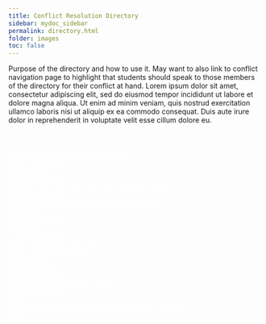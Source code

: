 ```yaml
---
title: Conflict Resolution Directory
sidebar: mydoc_sidebar
permalink: directory.html
folder: images
toc: false
---
```


<p>
Purpose of the directory and how to use it. May want to also link to conflict navigation page to highlight that students should speak to those members of the directory for their conflict at hand. Lorem ipsum dolor sit amet, consectetur adipiscing elit, sed do eiusmod tempor incididunt ut labore et dolore magna aliqua. Ut enim ad minim veniam, quis nostrud exercitation ullamco laboris nisi ut aliquip ex ea commodo consequat. Duis aute irure dolor in reprehenderit in voluptate velit esse cillum dolore eu.
</p>

<p>&nbsp;</p>

<div class="grid-container btn-group">
  <div class="item2"><div class="btn-primary" style="border-radius: 12px;"><a href="vice_provost_conflict_resolution.html" style="color: white !important">Assistant VP for Conflict Resolution</a></div></div>

  <div class="item1"><div class="btn-primary" style="border-radius: 12px;"><a href="care.html" style="color: white !important">CARE Counseling</a></div></div>

  <div class="item1"><div class="btn-primary" style="border-radius: 12px;"><a href="dean_of_college.html" style="color: white !important">College Dean</a></div></div>

  <div class="item3"><div class="btn-primary" style="border-radius: 12px;"><a href="dean_students.html" style="color: white !important">Dean of Students</a></div></div>

  <div class="item4"><div class="btn-primary" style="border-radius: 12px;"><a href="associate_chair.html" style="color: white !important">Department Associate Chair for Graduate Studies</a></div></div>

  <div class="item5"><div class="btn-primary" style="border-radius: 12px;"><a href="department_chair.html" style="color: white !important">Department Chair</a></div></div>

  <div class="item6"><div class="btn-primary" style="border-radius: 12px;"><a href="ehs.html" style="color: white !important">Environmental Health and Safety Department</a></div></div>

  <div class="item7"><div class="btn-primary" style="border-radius: 12px;"><a href="ethicspoint.html" style="color: white !important">EthicsPoint</a></div></div>

  <div class="item7"><div class="btn-primary" style="border-radius: 12px;"><a href="external_therapy.html" style="color: white !important">External Therapy</a></div></div>

  <div class="item8"><div class="btn-primary" style="border-radius: 12px;"><a href="gt_police.html" style="color: white !important">GT Police</a></div></div>

  <div class="item9"><div class="btn-primary" style="border-radius: 12px;"><a href="hr.html" style="color: white !important">Human Resources</a></div></div>

  <div class="item10"><div class="btn-primary" style="border-radius: 12px;"><a href="disability_services.html" style="color: white !important">Office of Disability Services</a></div></div>

  <div class="item11"><div class="btn-primary" style="border-radius: 12px;"><a href="student_integrity.html" style="color: white !important">Office of Student Integrity</a></div></div>

  <div class="item12"><div class="btn-primary" style="border-radius: 12px;"><a href="ombudsmen.html" style="color: white !important">Ombudsmen</a></div></div>

  <div class="item13"><div class="btn-primary" style="border-radius: 12px;"><a href="research_advisor.html" style="color: white !important">Research Advisor</a></div></div>

  <div class="item14"><div class="btn-primary" style="border-radius: 12px;"><a href="rcr.html" style="color: white !important">Responsible Conduct of Research</a></div></div>
  
  <div class="item15"><div class="btn-primary" style="border-radius: 12px;"><a href="thesis_committee.html" style="color: white !important">Thesis Committee</a></div></div>
  
  <div class="item16"><div class="btn-primary" style="border-radius: 12px;"><a href="title_ix.html" style="color: white !important">Title 9</a></div></div>
  
  <div class="item17"><div class="btn-primary" style="border-radius: 12px;"><a href="vice_provost_graduate_education.html" style="color: white !important">Vice Provost for Graduate and Postdoctoral Education</a></div></div>
  
  <div class="item18"><div class="btn-primary" style="border-radius: 12px;"><a href="voice.html" style="color: white !important">VOICE</a></div></div>
</div>

<!-- 
<p><a href="vice_provost_conflict_resolution.html">Assistant VP for Conflict Resolution</a></p>
<p><a href="care.html">CARE Counseling</a></p>
<p><a href="dean_of_college.html">College Dean</a></p>
<p><a href="dean_students.html">Dean of Students</a></p>
<p><a href="associate_chair.html">Department Associate Chair for Graduate Studies</a></p>
<p><a href="department_chair.html">Department Chair</a></p>
<p><a href="external_therapy.html">External Therapy</a></p>
<p><a href="ehs.html">Environmental Health and Safety Department</a></p>
<p><a href="ethicspoint.html">EthicsPoint</a></p>
<p><a href="gt_police.html">GT Police</a></p>
<p><a href="hr.html">Human Resources</a></p>
<p><a href="disability_services.html">Office of Disability Services</a></p>
<p><a href="student_integrity.html">Office of Student Integrity</a></p>
<p><a href="ombudsmen.html">Ombudsmen</a></p>
<p><a href="research_advisor.html">Research Advisor</a></p>
<p><a href="rcr.html">Responsible Conduct of Research</a></p>
<p><a href="thesis_committee.html">Thesis Committee</a></p>
<p><a href="title_ix.html">Title 9</a></p>
<p><a href="vice_provost_graduate_education.html">Vice Provost for Graduate and Postdoctoral Education</a></p>
<p><a href="voice.html">VOICE</a></p> -->

<script>
    $("#tg-sb-sidebar").toggle();
    $("#tg-sb-content").toggleClass('col-md-9');
    $("#tg-sb-content").toggleClass('col-md-12');
    $("#tg-sb-icon").toggleClass('fa-toggle-on');
    $("#tg-sb-icon").toggleClass('fa-toggle-off');
</script>